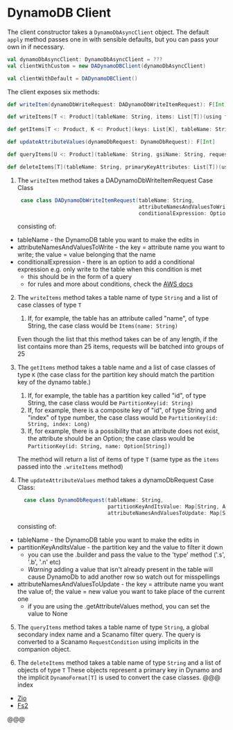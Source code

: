 # DynamoDB Client

The client constructor takes a `DynamoDbAsyncClient` object. The default `apply` method passes one in with sensible defaults, but you can pass your own in if necessary.

```scala
val dynamoDbAsyncClient: DynamoDbAsyncClient = ???
val clientWithCustom = new DADynamoDBClient(dynamoDbAsyncClient)

val clientWithDefault = DADynamoDBClient()
```

The client exposes six methods:

```scala
def writeItem(dynamoDbWriteRequest: DADynamoDbWriteItemRequest): F[Int]

def writeItems[T <: Product](tableName: String, items: List[T])(using format: DynamoFormat[T]): F[BatchWriteItemResponse]

def getItems[T <: Product, K <: Product](keys: List[K], tableName: String)(using returnFormat: DynamoFormat[T], keyFormat: DynamoFormat[K]): F[List[T]]

def updateAttributeValues(dynamoDbRequest: DynamoDbRequest): F[Int]

def queryItems[U <: Product](tableName: String, gsiName: String, requestCondition: RequestCondition)(implicit returnTypeFormat: DynamoFormat[U]): F[List[U]]

def deleteItems[T](tableName: String, primaryKeyAttributes: List[T])(using DynamoFormat[T]): F[List[BatchWriteItemResponse]]
```

1. The `writeItem` method takes a DADynamoDbWriteItemRequest Case Class
    ```scala
     case class DADynamoDbWriteItemRequest(tableName: String,
                                           attributeNamesAndValuesToWrite: Map[String, AttributeValue],
                                           conditionalExpression: Option[String]=None)
    ```
   consisting of:

- tableName - the DynamoDB table you want to make the edits in
- attributeNamesAndValuesToWrite - the key = attribute name you want to write; the value = value belonging that the name
- conditionalExpression - there is an option to add a conditional expression e.g. only write to the table when this condition is met
  - this should be in the form of a query
  - for rules and more about conditions, check the [AWS docs](https://docs.aws.amazon.com/amazondynamodb/latest/developerguide/Expressions.OperatorsAndFunctions.html#Expressions.OperatorsAndFunctions.Syntax)


2. The `writeItems` method takes a table name of type `String` and a list of case classes of type `T`
    1. If, for example, the table has an attribute called "name", of type String, the case class would be `Items(name: String)`

   Even though the list that this method takes can be of any length, if the list contains more than 25 items, requests will be batched into groups of 25

3. The `getItems` method takes a table name and a list of case classes of type `K` (the case class for the partition key should match the partition key of the dynamo table.)
    1. If, for example, the table has a partition key called "id", of type String, the case class would be `PartitionKey(id: String)`
    2. If, for example, there is a composite key of "id", of type String and "index" of type number, the case class would be `PartitionKey(id: String, index: Long)`
    3. If, for example, there is a possibility that an attribute does not exist, the attribute should be an Option; the case class would be `PartitionKey(id: String, name: Option[String])`

   The method will return a list of items of type `T` (same type as the `items` passed into the `.writeItems` method)


4. The `updateAttributeValues` method takes a dynamoDbRequest Case Class:

    ```scala
      case class DynamoDbRequest(tableName: String,
                                 partitionKeyAndItsValue: Map[String, AttributeValue],
                                 attributeNamesAndValuesToUpdate: Map[String, Option[AttributeValue]])
    ```
   consisting of:

- tableName - the DynamoDB table you want to make the edits in
- partitionKeyAndItsValue - the partition key and the value to filter it down
    - you can use the .builder and pass the value to the 'type' method ('.s', '.b', '.n' etc)
    - *Warning* adding a value that isn't already present in the table will cause DynamoDb to add another row so watch out for misspellings
- attributeNamesAndValuesToUpdate - the key = attribute name you want the value of; the value = new value you want to take place of the current one
    - if you are using the .getAttributeValues method, you can set the value to None


5. The `queryItems` method takes a table name of type `String`, a global secondary index name and a Scanamo filter query. The query is converted to a Scanamo `RequestCondition` using implicits in the companion object.

6. The `deleteItems` method takes a table name of type `String` and a list of objects of type `T` These objects represent a primary key in Dynamo and the implicit `DynamoFormat[T]` is used to convert the case classes.
@@@ index

* [Zio](zio.md)
* [Fs2](fs2.md)

@@@
